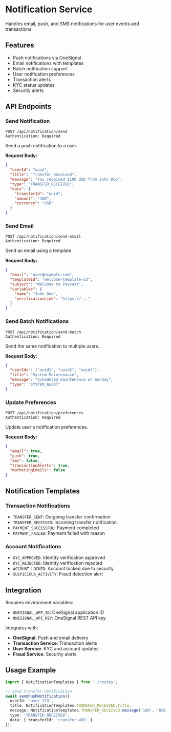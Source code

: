 # Notification Service

Handles email, push, and SMS notifications for user events and transactions.

## Features

- Push notifications via OneSignal
- Email notifications with templates
- Batch notification support
- User notification preferences
- Transaction alerts
- KYC status updates
- Security alerts

## API Endpoints

### Send Notification
```
POST /api/notification/send
Authentication: Required
```

Send a push notification to a user.

**Request Body:**
```json
{
  "userId": "uuid",
  "title": "Transfer Received",
  "message": "You received $100 USD from John Doe",
  "type": "TRANSFER_RECEIVED",
  "data": {
    "transferId": "uuid",
    "amount": "100",
    "currency": "USD"
  }
}
```

### Send Email
```
POST /api/notification/send-email
Authentication: Required
```

Send an email using a template.

**Request Body:**
```json
{
  "email": "user@example.com",
  "templateId": "welcome-template-id",
  "subject": "Welcome to Payvost",
  "variables": {
    "name": "John Doe",
    "verificationLink": "https://..."
  }
}
```

### Send Batch Notifications
```
POST /api/notification/send-batch
Authentication: Required
```

Send the same notification to multiple users.

**Request Body:**
```json
{
  "userIds": ["uuid1", "uuid2", "uuid3"],
  "title": "System Maintenance",
  "message": "Scheduled maintenance on Sunday",
  "type": "SYSTEM_ALERT"
}
```

### Update Preferences
```
POST /api/notification/preferences
Authentication: Required
```

Update user's notification preferences.

**Request Body:**
```json
{
  "email": true,
  "push": true,
  "sms": false,
  "transactionAlerts": true,
  "marketingEmails": false
}
```

## Notification Templates

### Transaction Notifications
- `TRANSFER_SENT`: Outgoing transfer confirmation
- `TRANSFER_RECEIVED`: Incoming transfer notification
- `PAYMENT_SUCCESSFUL`: Payment completed
- `PAYMENT_FAILED`: Payment failed with reason

### Account Notifications
- `KYC_APPROVED`: Identity verification approved
- `KYC_REJECTED`: Identity verification rejected
- `ACCOUNT_LOCKED`: Account locked due to security
- `SUSPICIOUS_ACTIVITY`: Fraud detection alert

## Integration

Requires environment variables:
- `ONESIGNAL_APP_ID`: OneSignal application ID
- `ONESIGNAL_API_KEY`: OneSignal REST API key

Integrates with:
- **OneSignal**: Push and email delivery
- **Transaction Service**: Transaction alerts
- **User Service**: KYC and account updates
- **Fraud Service**: Security alerts

## Usage Example

```typescript
import { NotificationTemplates } from './routes';

// Send transfer notification
await sendPushNotification({
  userId: 'user-123',
  title: NotificationTemplates.TRANSFER_RECEIVED.title,
  message: NotificationTemplates.TRANSFER_RECEIVED.message('100', 'USD', 'John Doe'),
  type: 'TRANSFER_RECEIVED',
  data: { transferId: 'transfer-456' }
});
```

